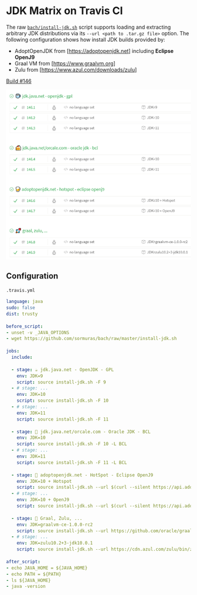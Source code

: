 # JDK Matrix on Travis CI

The raw [`bach/install-jdk.sh`](https://github.com/sormuras/bach#install-jdksh) script
supports loading and extracting arbitrary JDK distributions via its `--url <path to .tar.gz file>`
option. The following configuration shows how install JDK builds provided by:

- AdoptOpenJDK from [https://adoptopenjdk.net] including **Eclipse OpenJ9**
- Graal VM from [https://www.graalvm.org]
- Zulu from [https://www.azul.com/downloads/zulu]

[Build #146](https://travis-ci.org/sormuras/sormuras.github.io/builds/395375242)

![2018-06-22-jdk-matrix-screenshot.png](2018-06-22-jdk-matrix-screenshot.png)


## Configuration

`.travis.yml`

```yml
language: java
sudo: false
dist: trusty

before_script:
- unset -v _JAVA_OPTIONS
- wget https://github.com/sormuras/bach/raw/master/install-jdk.sh

jobs:
  include:

  - stage: ☕ jdk.java.net - OpenJDK - GPL
    env: JDK=9
    script: source install-jdk.sh -F 9
  - # stage: ...
    env: JDK=10
    script: source install-jdk.sh -F 10
  - # stage: ...
    env: JDK=11
    script: source install-jdk.sh -F 11

  - stage: 🍰 jdk.java.net/orcale.com - Oracle JDK - BCL
    env: JDK=10
    script: source install-jdk.sh -F 10 -L BCL
  - # stage: ...
    env: JDK=11
    script: source install-jdk.sh -F 11 -L BCL

  - stage: 🍺 adoptopenjdk.net - HotSpot - Eclipse OpenJ9
    env: JDK=10 + Hotspot
    script: source install-jdk.sh --url $(curl --silent https://api.adoptopenjdk.net/openjdk10/nightly/x64_linux/ | grep 'binary_link' | grep -Eo '(http|https)://[^"]+' | head -1)
  - # stage: ...
    env: JDK=10 + OpenJ9
    script: source install-jdk.sh --url $(curl --silent https://api.adoptopenjdk.net/openjdk10-openj9/nightly/x64_linux/ | grep 'binary_link' | grep -Eo '(http|https)://[^"]+' | head -1)

  - stage: 🚀 Graal, Zulu, ...
    env: JDK=graalvm-ce-1.0.0-rc2
    script: source install-jdk.sh --url https://github.com/oracle/graal/releases/download/vm-1.0.0-rc2/graalvm-ce-1.0.0-rc2-linux-amd64.tar.gz
  - # stage: ...
    env: JDK=zulu10.2+3-jdk10.0.1
    script: source install-jdk.sh --url https://cdn.azul.com/zulu/bin/zulu10.2+3-jdk10.0.1-linux_x64.tar.gz

after_script:
- echo JAVA_HOME = ${JAVA_HOME}
- echo PATH = ${PATH}
- ls ${JAVA_HOME}
- java -version
```
